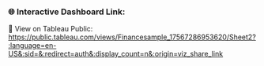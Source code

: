 ### 🌐 Interactive Dashboard Link:
🔗 View on Tableau Public: https://public.tableau.com/views/Financesample_17567286953620/Sheet2?:language=en-US&:sid=&:redirect=auth&:display_count=n&:origin=viz_share_link
